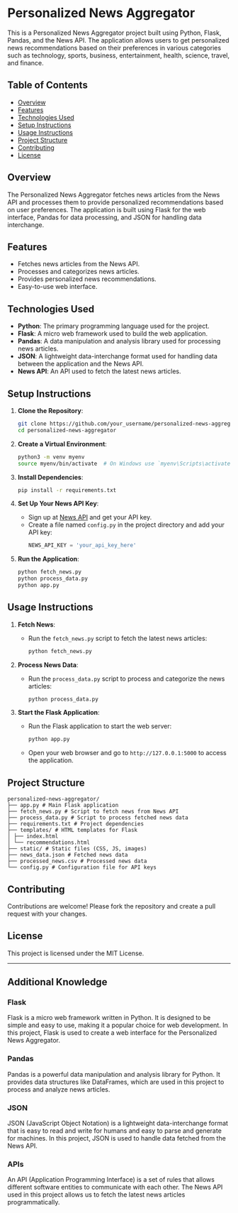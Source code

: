 # Personalized News Aggregator

This is a Personalized News Aggregator project built using Python, Flask, Pandas, and the News API. The application allows users to get personalized news recommendations based on their preferences in various categories such as technology, sports, business, entertainment, health, science, travel, and finance.

## Table of Contents

- [Overview](#overview)
- [Features](#features)
- [Technologies Used](#technologies-used)
- [Setup Instructions](#setup-instructions)
- [Usage Instructions](#usage-instructions)
- [Project Structure](#project-structure)
- [Contributing](#contributing)
- [License](#license)

## Overview

The Personalized News Aggregator fetches news articles from the News API and processes them to provide personalized recommendations based on user preferences. The application is built using Flask for the web interface, Pandas for data processing, and JSON for handling data interchange. 

## Features

- Fetches news articles from the News API.
- Processes and categorizes news articles.
- Provides personalized news recommendations.
- Easy-to-use web interface.

## Technologies Used

- **Python**: The primary programming language used for the project.
- **Flask**: A micro web framework used to build the web application.
- **Pandas**: A data manipulation and analysis library used for processing news articles.
- **JSON**: A lightweight data-interchange format used for handling data between the application and the News API.
- **News API**: An API used to fetch the latest news articles.

## Setup Instructions

1. **Clone the Repository**:
    ```sh
    git clone https://github.com/your_username/personalized-news-aggregator.git
    cd personalized-news-aggregator
    ```

2. **Create a Virtual Environment**:
    ```sh
    python3 -m venv myenv
    source myenv/bin/activate  # On Windows use `myenv\Scripts\activate`
    ```

3. **Install Dependencies**:
    ```sh
    pip install -r requirements.txt
    ```

4. **Set Up Your News API Key**:
    - Sign up at [News API](https://newsapi.org/) and get your API key.
    - Create a file named `config.py` in the project directory and add your API key:
      ```python
      NEWS_API_KEY = 'your_api_key_here'
      ```

5. **Run the Application**:
    ```sh
    python fetch_news.py
    python process_data.py
    python app.py
    ```

## Usage Instructions

1. **Fetch News**:
    - Run the `fetch_news.py` script to fetch the latest news articles:
      ```sh
      python fetch_news.py
      ```

2. **Process News Data**:
    - Run the `process_data.py` script to process and categorize the news articles:
      ```sh
      python process_data.py
      ```

3. **Start the Flask Application**:
    - Run the Flask application to start the web server:
      ```sh
      python app.py
      ```
    - Open your web browser and go to `http://127.0.0.1:5000` to access the application.

## Project Structure
```
personalized-news-aggregator/
├── app.py # Main Flask application
├── fetch_news.py # Script to fetch news from News API
├── process_data.py # Script to process fetched news data
├── requirements.txt # Project dependencies
├── templates/ # HTML templates for Flask
│ ├── index.html
│ └── recommendations.html
├── static/ # Static files (CSS, JS, images)
├── news_data.json # Fetched news data
├── processed_news.csv # Processed news data
└── config.py # Configuration file for API keys
```

## Contributing

Contributions are welcome! Please fork the repository and create a pull request with your changes.

## License

This project is licensed under the MIT License.

---

## Additional Knowledge

### Flask

Flask is a micro web framework written in Python. It is designed to be simple and easy to use, making it a popular choice for web development. In this project, Flask is used to create a web interface for the Personalized News Aggregator.

### Pandas

Pandas is a powerful data manipulation and analysis library for Python. It provides data structures like DataFrames, which are used in this project to process and analyze news articles.

### JSON

JSON (JavaScript Object Notation) is a lightweight data-interchange format that is easy to read and write for humans and easy to parse and generate for machines. In this project, JSON is used to handle data fetched from the News API.

### APIs

An API (Application Programming Interface) is a set of rules that allows different software entities to communicate with each other. The News API used in this project allows us to fetch the latest news articles programmatically.



